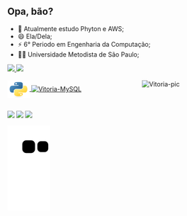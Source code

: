  ## Opa, bão?

- 🌱 Atualmente estudo Phyton e AWS;
- 😄 Ela/Dela;
- ⚡ 6° Periodo em Engenharia da Computação;
- 🐱‍👤 Universidade Metodista de São Paulo;


<div>
  <a href="https://github.com/VitoriaSAlmeida">
  <img height="120em" src="https://github-readme-stats.vercel.app/api?username=VitoriaSAlmeida&show_icons=true&theme=dark&include_all_commits=true&count_private=true"/>
  <img height="120em" src="https://github-readme-stats.vercel.app/api/top-langs/?username=VitoriaSAlmeida&layout=compact&langs_count=7&theme=dark"/>
</div>
 </div>
<div style="display: inline_block"><br>
  <img align="center" alt="Vitoria-Python" height="40" width="50" src="https://raw.githubusercontent.com/devicons/devicon/master/icons/python/python-original.svg">
  <img align="center" alt="Vitoria-MySQL" height="40" width="50" src="https://cdn.jsdelivr.net/gh/devicons/devicon/icons/mysql/mysql-original.svg" />
 <img align="right" alt="Vitoria-pic"  height="200" width="200" src="https://share-cdn.picrew.me/shareImg/org/202203/73327_1t0tdAFh.png"/>
</div>

##
<div>
  <a href="https://www.instagram.com/itsme.vick" target="_blank"><img src="https://img.shields.io/badge/-Instagram-%23E4405F?style=for-the-badge&logo=instagram&logoColor=white" target="_blank"></a>
  <a href = "mailto:vitoriaalmeidaaa2@gmail.com"><img src="https://img.shields.io/badge/-Gmail-%23333?style=for-the-badge&logo=gmail&logoColor=white" target="_blank"></a>
  <a href="https://www.linkedin.com/in/vitoria-almeida-23923a17a" target="_blank"><img src="https://img.shields.io/badge/-LinkedIn-%230077B5?style=for-the-badge&logo=linkedin&logoColor=white" target="_blank"></a> 
  
  ![Snake animation](https://github.com/rafaballerini/rafaballerini/blob/output/github-contribution-grid-snake.svg)
 
</div>

##
